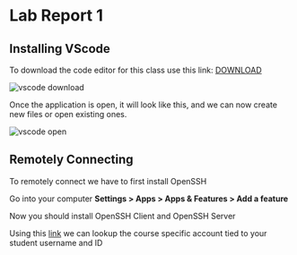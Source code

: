 # Lab Report 1

## Installing VScode
To download the code editor for this class use this link: [DOWNLOAD](https://code.visualstudio.com/)  


![vscode download](https://user-images.githubusercontent.com/97620200/149451131-ebc4dc7c-8de0-4f50-b225-6d875dac440d.jpg)

Once the application is open, it will look like this, and we can now create new files or open existing ones.  
  

![vscode open](https://user-images.githubusercontent.com/97620200/149451427-65845644-fb69-4e7a-a422-5d862243bed0.jpg)

## Remotely Connecting
To remotely connect we have to first install OpenSSH

Go into your computer **Settings > Apps > Apps & Features > Add a feature**

Now you should install OpenSSH Client and OpenSSH Server

Using this [link](https://sdacs.ucsd.edu/~icc/index.php) we can lookup the course specific account tied to your student username and ID


